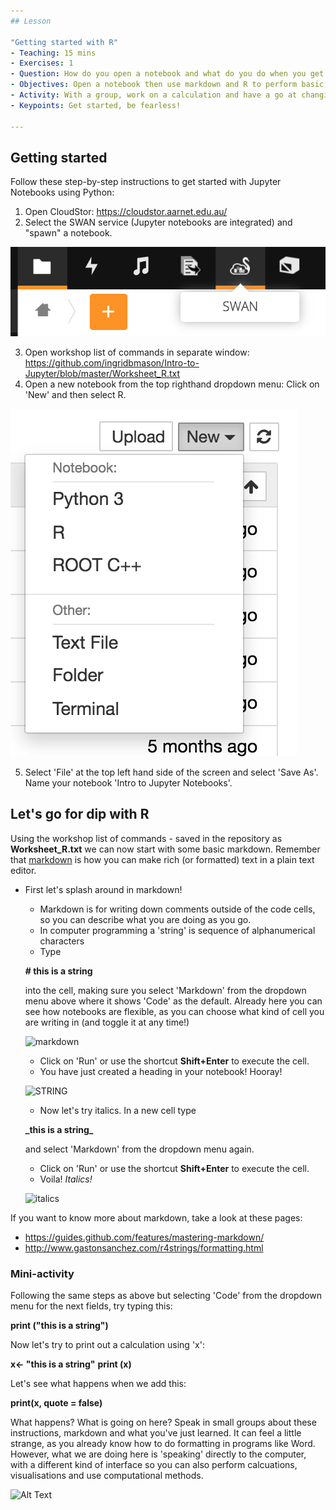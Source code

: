 ```yaml
---
## Lesson 

"Getting started with R"
- Teaching: 15 mins
- Exercises: 1
- Question: How do you open a notebook and what do you do when you get there?
- Objectives: Open a notebook then use markdown and R to perform basic tasks
- Activity: With a group, work on a calculation and have a go at changing some of the code to produce different results.
- Keypoints: Get started, be fearless!

---
```

## Getting started

Follow these step-by-step instructions to get started with Jupyter Notebooks using Python:

1. Open CloudStor: https://cloudstor.aarnet.edu.au/
2. Select the SWAN service (Jupyter notebooks are integrated) and "spawn" a notebook.     


![SWAN](https://github.com/ingridbmason/Intro-to-Jupyter-for-Research-Support/blob/master/images/swan_logo.png) 

3. Open workshop list of commands in separate window: https://github.com/ingridbmason/Intro-to-Jupyter/blob/master/Worksheet_R.txt
4. Open a new notebook from the top righthand dropdown menu: Click on 'New' and then select R. 

![New](https://github.com/ingridbmason/Intro-to-Jupyter-for-Research-Support/blob/master/images/new_notebook.png)


5. Select 'File' at the top left hand side of the screen and select 'Save As'. Name your notebook 'Intro to Jupyter Notebooks'.

## Let's go for dip with R

Using the workshop list of commands - saved in the repository as **Worksheet_R.txt** we can now start with some basic markdown. Remember that [markdown](https://en.wikipedia.org/wiki/Markdown) is how you can make rich (or formatted) text in a plain text editor.

- First let's splash around in markdown!
  - Markdown is for writing down comments outside of the code cells, so you can describe what you are doing as you go.
  - In computer programming a 'string' is sequence of alphanumerical characters
  - Type 
  
  **# this is a string** 
  
     into the cell, making sure you select 'Markdown' from the dropdown menu above where it shows 'Code' as the default. Already here you can see how notebooks are flexible, as you can choose what kind of cell you are writing in (and toggle it at any time!)
  
  ![markdown](https://user-images.githubusercontent.com/48195568/56338527-89484580-61e9-11e9-965c-3726d8fd7fbb.png)

  - Click on 'Run' or use the shortcut **Shift+Enter** to execute the cell. 
  - You have just created a heading in your notebook! Hooray!
 
  ![STRING](https://user-images.githubusercontent.com/48195568/56339085-dcbb9300-61eb-11e9-88c9-60034e797b68.JPG)
 
  - Now let's try italics. In a new cell type 
  
  **\_this is a string\_**
  
  and select 'Markdown' from the dropdown menu again.
  
  - Click on 'Run' or use the  shortcut **Shift+Enter** to execute the cell.
  - Voila! _Italics!_
   
  ![italics](https://user-images.githubusercontent.com/48195568/56340380-ea274c00-61f0-11e9-8580-f471417719d9.JPG)

If you want to know more about markdown, take a look at these pages: 

- https://guides.github.com/features/mastering-markdown/
- http://www.gastonsanchez.com/r4strings/formatting.html


### Mini-activity

Following the same steps as above but selecting 'Code' from the dropdown menu for the next fields, try typing this: 

  **print ("this is a string")**
    
Now let's try to print out a calculation using 'x':

  **x<- "this is a string"**
  **print (x)**

Let's see what happens when we add this:

  **print(x, quote = false)**
  
What happens? What is going on here? Speak in small groups about these instructions, markdown and what you've just learned. It can feel a little strange, as you already know how to do formatting in programs like Word. However, what we are doing here is 'speaking' directly to the computer, with a different kind of interface so you can also perform calcuations, visualisations and use computational methods.


![Alt Text](https://media.giphy.com/media/vFKqnCdLPNOKc/giphy.gif)
